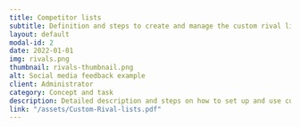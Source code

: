 ```yaml
---
title: Competitor lists
subtitle: Definition and steps to create and manage the custom rival list feature.
layout: default
modal-id: 2
date: 2022-01-01
img: rivals.png
thumbnail: rivals-thumbnail.png
alt: Social media feedback example
client: Administrator
category: Concept and task
description: Detailed description and steps on how to set up and use custom rival lists when Social Media add-on is configured.
link: "/assets/Custom-Rival-lists.pdf"
---
```

